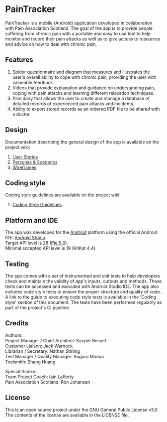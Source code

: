 # PainTracker

PainTracker is a mobile (Android) application developed in collaboration with Pain Association Scotland.
The goal of the app is to provide people suffering from chronic pain with a portable and easy to use tool to help monitor and record their pain attacks
as well as to give access to resources and advice on how to deal with chronic pain.

## Features

1) Spider questionnaire and diagram that measures and illustrates the user's overall ability to cope with chronic pain, providing the user with valueable feedback.
2) Videos that provide explanation and guidance on understanding pain, coping with pain attacks and learning different relaxation techniques.
3) Pain diary that allows the user to create and manage a database of detailed records of experienced pain attacks and incidents.
4) Ability to export stored records as an ordered PDF file to be shared with a doctor.

## Design

Documentation describing the general design of the app is available on the project wiki:
1) [User Stories](https://github.com/KacperBeisert/PainTracker/wiki/User-Stories)
2) [Personas & Scenarios](https://github.com/KacperBeisert/PainTracker/wiki/Personas-&-Scenarios)
3) [Wireframes](https://github.com/KacperBeisert/PainTracker/wiki/Wireframes)

## Coding style

Coding style guidelines are available on the project wiki: 
1) [Coding Style Guidelines](https://github.com/KacperBeisert/PainTracker/wiki/Coding-Guidelines)
 
## Platform and IDE

The app was developed for the [Android](https://developer.android.com/about) platform using the official Android IDE: [Android Studio](https://developer.android.com/studio).  
Target API level is 28 ([Pie 9.0](https://developer.android.com/about/versions/pie)).   
Minimal accepted API level is 19 (KitKat 4.4).

## Testing

The app comes with a set of instrumented and unit tests to help developers check and maintain the validity of app's inputs, outputs and methods. These tests can be accessed and executed with Android Studio IDE. The app also includes code style tests to ensure the proper structure and quality of code. A link to the guide to executing code style tests is available in the 'Coding style' section of this document. The tests have been performed regularily as part of the project's CI pipeline.

## Credits

Authors:  
Project Manager / Chief Architect: Kacper Beisert  
Customer Liaison: Jack Warnock  
Librarian / Secretary: Nathan Stirling  
Test Manager / Quality Manager: Suguru Moriya  
Toolsmith: Shang Huang  

Special thanks:  
Team Project Coach: Iain Lafferty  
Pain Association Scotland: Ron Johansen  

## License

This is an open source project under the GNU General Public License v3.0.  
The contents of the license are available in the LICENSE file.
